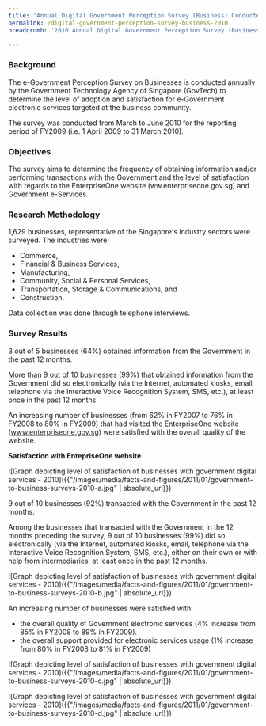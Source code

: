 ```yaml
---
title: 'Annual Digital Government Perception Survey (Business) Conducted in 2010'
permalink: /digital-government-perception-survey-business-2010
breadcrumb: '2010 Annual Digital Government Perception Survey (Business)'

---
```



### **Background**

The e-Government Perception Survey on Businesses is conducted annually by the Government Technology Agency of Singapore (GovTech) to determine the level of adoption and satisfaction for e-Government electronic services targeted at the business community.

The survey was conducted from March to June 2010 for the reporting period of FY2009 (i.e. 1 April 2009 to 31 March 2010).

### **Objectives**

The survey aims to determine the frequency of obtaining information and/or performing transactions with the Government and the level of satisfaction with regards to the EnterpriseOne website (ww.enterpriseone.gov.sg) and Government e-Services.

### **Research Methodology**

1,629 businesses, representative of the Singapore's industry sectors were surveyed. The industries were:

* Commerce,
* Financial & Business Services,
* Manufacturing,
* Community, Social & Personal Services,
* Transportation, Storage & Communications, and
* Construction.

Data collection was done through telephone interviews.

### **Survey Results**

3 out of 5 businesses (64%) obtained information from the Government in the past 12 months.

More than 9 out of 10 businesses (99%) that obtained information from the Government did so electronically (via the Internet, automated kiosks, email, telephone via the Interactive Voice Recognition System, SMS, etc.), at least once in the past 12 months.

An increasing number of businesses (from 62% in FY2007 to 76% in FY2008 to 80% in FY2009) that had visited the EnterpriseOne website (www.enterpriseone.gov.sg) were satisfied with the overall quality of the website.

**Satisfaction with EntepriseOne website**

![Graph depicting level of satisfaction of businesses with government digital services - 2010]({{"/images/media/facts-and-figures/2011/01/government-to-business-surveys-2010-a.jpg" | absolute_url}})

9 out of 10 businesses (92%) transacted with the Government in the past 12 months.

Among the businesses that transacted with the Government in the 12 months preceding the survey, 9 out of 10 businesses (99%) did so electronically (via the Internet, automated kiosks, email, telephone via the Interactive Voice Recognition System, SMS, etc.), either on their own or with help from intermediaries, at least once in the past 12 months.

![Graph depicting level of satisfaction of businesses with government digital services - 2010]({{"/images/media/facts-and-figures/2011/01/government-to-business-surveys-2010-b.jpg" | absolute_url}})

An increasing number of businesses were satisfied with:
* the overall quality of Government electronic services (4% increase from 85% in FY2008 to 89% in FY2009).
* the overall support provided for electronic services usage (1% increase from 80% in FY2008 to 81% in FY2009)

![Graph depicting level of satisfaction of businesses with government digital services - 2010]({{"/images/media/facts-and-figures/2011/01/government-to-business-surveys-2010-c.jpg" | absolute_url}})

![Graph depicting level of satisfaction of businesses with government digital services - 2010]({{"/images/media/facts-and-figures/2011/01/government-to-business-surveys-2010-d.jpg" | absolute_url}})
